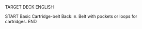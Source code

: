 TARGET DECK
ENGLISH

START
Basic
Cartridge-belt
Back: n. Belt with pockets or loops for cartridges.
END
